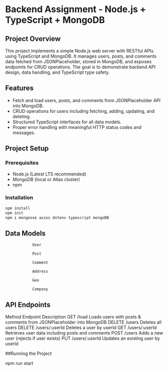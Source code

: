 # Backend Assignment - Node.js + TypeScript + MongoDB

## Project Overview

This project implements a simple Node.js web server with RESTful APIs using TypeScript and MongoDB. It manages users, posts, and comments data fetched from JSONPlaceholder, stored in MongoDB, and exposes endpoints for CRUD operations. The goal is to demonstrate backend API design, data handling, and TypeScript type safety.

## Features

- Fetch and load users, posts, and comments from JSONPlaceholder API into MongoDB.
- CRUD operations for users including fetching, adding, updating, and deleting.
- Structured TypeScript interfaces for all data models.
- Proper error handling with meaningful HTTP status codes and messages.

## Project Setup

### Prerequisites

- Node.js (Latest LTS recommended)
- MongoDB (local or Atlas cluster)
- npm

### Installation

```bash
npm install
npm init
npm i mongoose axios dotenv typescript mongoDB
```

## Data Models
                User
                
                Post
                
                Comment
                
                Address
                
                Geo
                
                Company

## API Endpoints

Method	       Endpoint                  	Description
GET             /load        	  Loads users with posts & comments from JSONPlaceholder into MongoDB
DELETE	        /users	        Deletes all users
DELETE	        /users/:userId	Deletes a user by userId
GET	            /users/:userId	Retrieves user data including posts and comments
POST	          /users	        Adds a new user (rejects if user exists)
PUT             /users/:userId	Updates an existing user by userId


##Running the Project

npm run start

